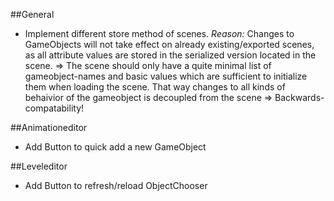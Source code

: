 
##General
- Implement different store method of scenes. *Reason:* Changes to GameObjects will not take effect on already existing/exported scenes,
	as all attribute values are stored in the serialized version located in the scene.
	=> The scene should only have a quite minimal list of gameobject-names and basic values which are sufficient to initialize them
		when loading the scene. That way changes to all kinds of behaivior of the gameobject is decoupled from the scene
			=> Backwards-compatability!



##Animationeditor
- Add Button to quick add a new GameObject

##Leveleditor
- Add Button to refresh/reload ObjectChooser